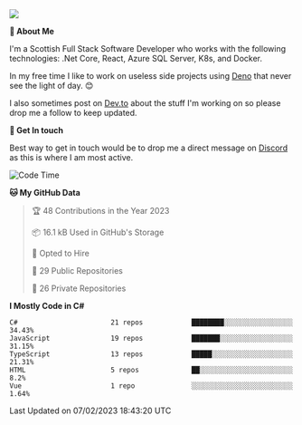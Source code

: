 <img src="https://github.com/jasonhughes94/jasonhughes94/blob/main/header.png?raw=true">

**:tangerine: About Me**

I'm a Scottish Full Stack Software Developer who works with the following technologies: .Net Core, React, Azure SQL Server, K8s, and Docker.

In my free time I like to work on useless side projects using [Deno](https://deno.land/) that never see the light of day. 😊

I also sometimes post on [Dev.to](https://dev.to/jasonhughes94) about the stuff I'm working on so please drop me a follow to keep updated.

**:speech_balloon: Get In touch**

Best way to get in touch would be to drop me a direct message on [Discord](https://discordapp.com/users/206498666976903169) as this is where I am most active.

<!--START_SECTION:waka-->
![Code Time](http://img.shields.io/badge/Code%20Time-1%2C039%20hrs%2050%20mins-blue)

**🐱 My GitHub Data** 

> 🏆 48 Contributions in the Year 2023
 > 
> 📦 16.1 kB Used in GitHub's Storage 
 > 
> 💼 Opted to Hire
 > 
> 📜 29 Public Repositories 
 > 
> 🔑 26 Private Repositories  
 > 
**I Mostly Code in C#** 

```text
C#                       21 repos            ████████░░░░░░░░░░░░░░░░░   34.43% 
JavaScript               19 repos            ███████░░░░░░░░░░░░░░░░░░   31.15% 
TypeScript               13 repos            █████░░░░░░░░░░░░░░░░░░░░   21.31% 
HTML                     5 repos             ██░░░░░░░░░░░░░░░░░░░░░░░   8.2% 
Vue                      1 repo              ░░░░░░░░░░░░░░░░░░░░░░░░░   1.64%

```



 Last Updated on 07/02/2023 18:43:20 UTC
<!--END_SECTION:waka-->
